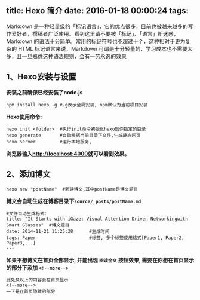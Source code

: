 title: Hexo 简介
date: 2016-01-18 00:00:24
tags:
---

Markdown 是一种轻量级的「标记语言」，它的优点很多，目前也被越来越多的写作爱好者，撰稿者广泛使用。看到这里请不要被「标记」、「语言」所迷惑，Markdown 的语法十分简单。常用的标记符号也不超过十个，这种相对于更为复杂的 HTML 标记语言来说，Markdown 可谓是十分轻量的，学习成本也不需要太多，且一旦熟悉这种语法规则，会有一劳永逸的效果

<!-- excerpt -->

## 1、Hexo安装与设置

**安装之前确保已经安装了node.js**

	npm install hexo -g #-g表示全局安装, npm默认为当前项目安装

**Hexo使用命令:**

    hexo init <folder>  #执行init命令初始化hexo到你指定的目录    
    hexo generate       #自动根据当前目录下文件,生成静态网页
	hexo server         #运行本地服务,

**浏览器输入[http://localhost:4000](http://localhost:4000)就可以看到效果。**

## 2、添加博文

	hexo new "postName"  #新建博文,其中postName是博文题目

**博文会自动生成在博客目录下`source/_posts/postName.md`**

	#文件自动生成格式:
	title: "It Starts with iGaze: Visual Attention Driven Networkingwith Smart Glasses"  #博文题目
	date: 2014-11-21 11:25:38      #生成时间
	tags: Paper                    #标签, 多个标签使用格式[Paper1, Paper2, Paper3,...]
	---

**如果不想博文在首页全部显示, 并能出现 `阅读全文` 按钮效果, 需要在你想在首页显示的部分下添加 `<!--more-->`**

	此处及以上的内容会在首页显示
	<!--more-->
	一下是在首页隐藏的部分